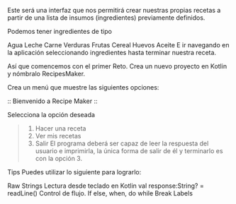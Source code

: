 Este será una interfaz que nos permitirá crear nuestras propias recetas a partir de una lista de insumos (ingredientes) previamente definidos.

Podemos tener ingredientes de tipo

Agua
Leche
Carne
Verduras
Frutas
Cereal
Huevos
Aceite
E ir navegando en la aplicación seleccionando ingredientes hasta terminar nuestra receta.

Así que comencemos con el primer Reto.
Crea un nuevo proyecto en Kotlin y nómbralo RecipesMaker.

Crea un menú que muestre las siguientes opciones:

:: Bienvenido a Recipe Maker ::


Selecciona la opción deseada

>1. Hacer una receta
>2. Ver mis recetas
>3. Salir
El programa deberá ser capaz de leer la respuesta del usuario e imprimirla, la única forma de salir de él y terminarlo es con la opción 3.


Tips
Puedes utilizar lo siguiente para lograrlo:

Raw Strings
Lectura desde teclado en Kotlin val response:String? = readLine()
Control de flujo. If else, when, do while
Break Labels
